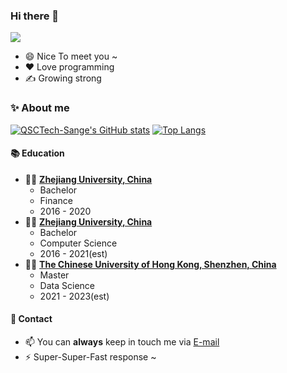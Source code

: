 ### Hi there 👋
 ![](https://visitor-badge.laobi.icu/badge?page_id=QSCTech-Sange.visitor-badge)

- 😄 Nice To meet you ~
- ❤️ Love programming  
- ✍️ Growing strong

### ✨ About me 
[![QSCTech-Sange's GitHub stats](https://github-readme-stats.vercel.app/api?username=QSCTech-Sange&count_private=true&theme=dracula&show_icons=true)](https://github.com/anuraghazra/github-readme-stats)
[![Top Langs](https://github-readme-stats.vercel.app/api/top-langs/?username=QSCTech-Sange&theme=dracula&hide=HTML)](https://github.com/anuraghazra/github-readme-stats)

#### :books: Education
- 👨‍🎓 [**Zhejiang University, China**](http://www.zju.edu.cn/)
  - Bachelor
  - Finance 
  - 2016 - 2020
- 👨‍🎓 [**Zhejiang University, China**](http://www.zju.edu.cn/)
  - Bachelor
  - Computer Science 
  - 2016 - 2021(est)
- 👨‍🎓 [**The Chinese University of Hong Kong, Shenzhen, China**](https://www.cuhk.edu.cn/)
  - Master
  - Data Science
  - 2021 - 2023(est)

#### :love_letter: Contact
- 📫 You can **always** keep in touch me via [E-mail](mailto:3160105521@zju.edu.cn)
- ⚡ Super-Super-Fast response ~
